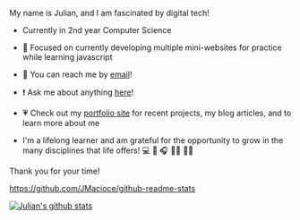 My name is Julian, and I am fascinated by digital tech!

- Currently in 2nd year Computer Science
- 📝 Focused on currently developing multiple mini-websites for practice while learning javascript
- 📩 You can reach me by [email](mailto:jjmacioce@hotmail.com)!
- ❗️ Ask me about anything [here](https://github.com/JMacioce/JMacioce/issues)!
- 💗 Check out my [portfolio site](https://jmacioce.github.io/) for recent projects, my blog articles, and to learn more about me

- I'm a lifelong learner and am grateful for the opportunity to grow in the many disciplines that life offers!
💻 🎹 🎧 🤸‍♂️ 🏋️‍♀️

Thank you for your time!

https://github.com/JMacioce/github-readme-stats

[![Julian's github stats](https://github-readme-stats.vercel.app/api?username=JMacioce)](https://github.com/JMacioce/github-readme-stats)
